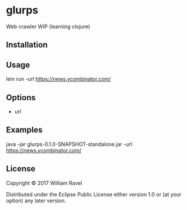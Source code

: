 # glurps
Web crawler
WIP (learning clojure)


## Installation


## Usage
lein run -url https://news.ycombinator.com/


## Options
- url


## Examples
java -jar glurps-0.1.0-SNAPSHOT-standalone.jar -url https://news.ycombinator.com/


## License

Copyright © 2017 William Ravel

Distributed under the Eclipse Public License either version 1.0 or (at
your option) any later version.
